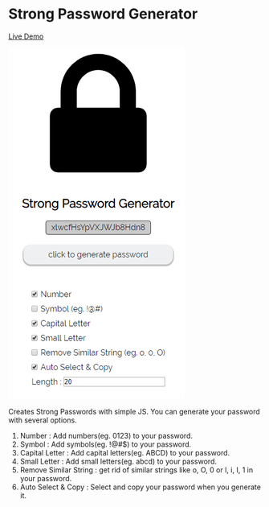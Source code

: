# Strong Password Generator

[Live Demo](https://marshallku.github.io/Strong-Password-Generator/)

![thumb](thumb.PNG)

Creates Strong Passwords with simple JS.
You can generate your password with several options.

1. Number : Add numbers(eg. 0123) to your password.
1. Symbol : Add symbols(eg. !@#$) to your password.
1. Capital Letter : Add capital letters(eg. ABCD) to your password.
1. Small Letter : Add small letters(eg. abcd) to your password.
1. Remove Similar String : get rid of similar strings like o, O, 0 or l, i, I, 1 in your password.
1. Auto Select & Copy : Select and copy your password when you generate it.
